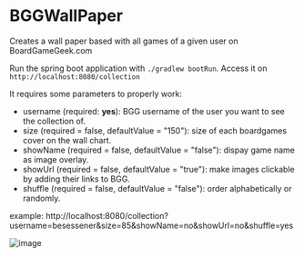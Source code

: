 # BGGWallPaper
Creates a wall paper based with all games of a given user on BoardGameGeek.com

Run the spring boot application with `./gradlew bootRun`.
Access it on `http://localhost:8080/collection`

It requires some parameters to properly work:

* username (required: **yes**): BGG username of the user you want to see the collection of.
* size (required = false, defaultValue = "150"): size of each boardgames cover on the wall chart.
* showName (required = false, defaultValue = "false"): dispay game name as image overlay.
* showUrl (required = false, defaultValue = "true"): make images clickable by adding their links to BGG.
* shuffle (required = false, defaultValue = "false"): order alphabetically or randomly.

example: http://localhost:8080/collection?username=besessener&size=85&showName=no&showUrl=no&shuffle=yes

![image](https://user-images.githubusercontent.com/8039350/124144974-b876c480-da8c-11eb-9cc0-76a2c350bf6b.png)
